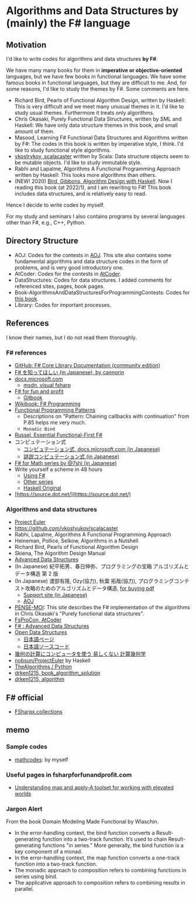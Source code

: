 # Algorithms and Data Structures by (mainly) the F# language

## Motivation

I'd like to write codes for algorithms and data structures **by F#**.

We have many many books for them in **imperative or objective-oriented** languages,
but we have few books in functional languages.
We have some famous books in functional languages,
but they are difficult to me.
And, for some reasons, I'd like to study the themes by F#.
Some comments are here.

- Richard Bird, Pearls of Functional Algorithm Design, written by Haskell:
  This is very difficult and we meet many unusual themes in it.
  I'd like to study usual themes.
  Furthermore it treats only algorithms.
- Chris Okasaki, Purely Functional Data Structures, written by SML and Haskell:
  We have only data structure themes in this book,
  and small amount of them.
- Masood, Learning F# Functional Data Structures and Algorithms written by F#:
  The codes in this book is written by imperative style, I think.
  I'd like to study functional style algorithms.
- [vkostrykov, scalacaster](https://github.com/vkostyukov/scalacaster) written by Scala:
  Data structure objects seem to be mutable objects.
  I'd like to study immutable style.
- Rabhi and Lapalme, Algorithms A Functional Programming Approach written by Haskell:
  This looks more algorithms than others.
- (NEW! 2020) [Bird, Gibbons, Algorithm Design with Haskell](https://www.cambridge.org/core/books/algorithm-design-with-haskell/824BE0319E3762CE8BA5B1D91EEA3F52).
  Now I reading this book (at 2022/1), and I am rewriting to F#!
  This book includes data structures, and is relatively easy to read.

Hence I decide to write codes by myself.

For my study and seminars I also contains programs by several languages other than F#,
e.g., C++, Python.

## Directory Structure

- AOJ: Codes for the contests in [AOJ](https://judge.u-aizu.ac.jp/onlinejudge/).
  This site also contains some fundamental algorithms and data structure codes in the form of problems,
  and is very good introductory one.
- AtCoder: Codes for the contests in [AtCoder](https://atcoder.jp/).
- DataStructures: Codes for data structures.
  I added comments for referenced sites, pages, book pages.
- Book-AlgorithmsAndDataStructuresForProgrammingContests:
  Codes for [this book](https://tatsu-zine.com/books/algorithm-and-datastructure).
- Library: Codes for important processes.

## References

I know their names, but I do not read them thoroughly.

### F# references

- [GitHub: F# Core Library Documentation (community edition)](https://fsharp.github.io/fsharp-core-docs)
- [F# を知ってほしい (in Japanese), by cannorin](https://qiita.com/cannorin/items/59d79cc9a3b64c761cd4)
- [docs.microsoft.com](https://docs.microsoft.com/en-us/dotnet/fsharp/)
  - [msdn, visual fsharp](https://msdn.microsoft.com/ja-jp/visualfsharpdocs/conceptual/visual-fsharp)
- [F# for fun and profit](https://fsharpforfunandprofit.com/)
  - [Gitbook](https://swlaschin.gitbooks.io/fsharpforfunandprofit/content/)
- [Wikibook: F# Programming](https://en.wikibooks.org/wiki/F_Sharp_Programming)
- [Functional Programming Patterns](https://www.slideshare.net/ScottWlaschin/fp-patterns-ndc-london2014)
  - Descriptions on "Pattern: Chaining callbacks with continuation" from P.85 helps me very much.
  - `Monadic Bind`
- [Russel, Essential Functional-First F#](https://leanpub.com/essential-fsharp)
- コンピュテーション式
  - [コンピュテーション式, docs.microsoft.com (in Japanese)](https://docs.microsoft.com/ja-jp/dotnet/fsharp/language-reference/computation-expressions)
  - [詳説コンピュテーション式 (in Japanese)](https://bleis-tift.hatenablog.com/entry/computation-expression)
- [F# for Math series by @7shi (in Japanese)](https://qiita.com/7shi/items/2036e7a739c2a9e04025)
- Write yourself a scheme in 48 hours
    - [Using F#](https://write-yourself-a-scheme.pangwa.com)
    - [Other series](https://lucabolognese.wordpress.com/2011/08/05/write-yourself-a-scheme-in-48-hours-in-f-part-vi/)
    - [Haskell Original](https://en.wikibooks.org/wiki/Write_Yourself_a_Scheme_in_48_Hours/First_Steps)
- [https://source.dot.net/](https://source.dot.net/)

### Algorithms and data structures

- [Project Euler](https://projecteuler.net/)
- <https://github.com/vkostyukov/scalacaster>
- Rabhi, Lapalme, Algorithms A Functional Programming Approach
- Heineman, Pollice, Selkow, Algorithms in a Nutshell
- Richard Bird, Pearls of Functional Algorithm Design
- Skiena, The Algorithm Design Manual
- [Advanced Data Structures](https://en.wikibooks.org/wiki/F_Sharp_Programming/Advanced_Data_Structures)
- (In Japanese) 紀平拓男、春日伸弥、プログラミングの宝箱 アルゴリズムとデータ構造 第 2 版
- (In Japanese) 渡部有隆, Ozy(協力), 秋葉 拓哉(協力), プログラミングコンテスト攻略のためのアルゴリズムとデータ構造, [for buying pdf](https://tatsu-zine.com/books/algorithm-and-datastructure)
  - [Support site (in Japanese)](https://book.mynavi.jp/support/pc/5295/)
  - [AOJ](http://judge.u-aizu.ac.jp/)
- [PENSE-MOI](http://lepensemoi.free.fr/index.php/tag/data-structure):
  This site describes the F# implementation of the algorithms in Chris Okasaki's "Purely functional data structures".
- [FsProCon, AtCoder](https://github.com/natsukium/FsProCon/tree/master/src)
- [F# : Advanced Data Structures](https://en.wikibooks.org/wiki/F_Sharp_Programming/Advanced_Data_Structures)
- [Open Data Structures](http://opendatastructures.org/)
  - [日本語ページ](https://sites.google.com/view/open-data-structures-ja)
  - [日本語ソースコード](https://github.com/spinute/ods)
- [幾何の計算にコンピュータを使う 易しくない 計算幾何学](https://www.nakanihon.co.jp/gijyutsu/Shimada/Computational%20geometry/index.html)
- [nobsun/ProjectEuler](https://github.com/nobsun/ProjectEuler) by Haskell
- [TheAlgorithms / Python](https://github.com/TheAlgorithms/Python)
- [drken1215, book_algorithm_solution](https://github.com/drken1215/book_algorithm_solution)
- [drken1215, algorithm](https://github.com/drken1215/algorithm)

## F# official

- [FSharpx.collections](https://github.com/fsprojects/FSharpx.Collections/tree/master/src/FSharpx.Collections)

## memo

### Sample codes
- [mathcodes](https://github.com/phasetr/mathcodes): by myself

### Useful pages in fsharpforfunandprofit.com

- [Understanding map and apply-A toolset for working with elevated worlds](https://fsharpforfunandprofit.com/posts/elevated-world/)

### Jargon Alert

From the book Domain Modeling Made Functional by Wlaschin.

- In the error-handling context,
  the bind function converts a Result-generating function into a two-track function.
  It’s used to chain Result-generating functions "in series."
  More generally, the bind function is a key component of a monad.
- In the error-handling context,
  the map function converts a one-track function into a two-track function.
- The monadic approach to composition refers to combining functions in series
  using bind.
- The applicative approach to composition refers to combining results in parallel.
